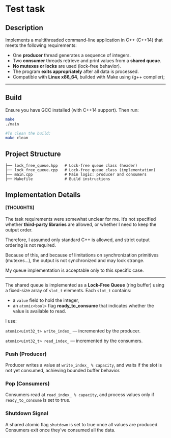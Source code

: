 # Test task

##  Description

Implements a multithreaded command-line application in C++ (C++14) that meets the following requirements:

- One **producer** thread generates a sequence of integers.
- Two **consumer** threads retrieve and print values from a **shared queue**.
- **No mutexes or locks** are used (lock-free behavior).
- The program **exits appropriately** after all data is processed.
- Compatible with **Linux x86_64**, builded with Make using (g++ compiler);

---

## Build

Ensure you have GCC installed (with C++14 support). Then run:
```bash
make
./main
```
```bash
#To clean the build:
make clean
```

## Project Structure
```
├── lock_free_queue.hpp   # Lock-free queue class (header)
├── lock_free_queue.cpp   # Lock-free queue class (implementation)
├── main.cpp              # Main logic: producer and consumers
├── Makefile              # Build instructions
```

## Implementation Details
####  [THOUGHTS]

The task requirements were somewhat unclear for me. It’s not specified whether **third-party libraries** are allowed, or whether I need to keep the output order.

Therefore, I assumed only standard C++ is allowed, and strict output ordering is not required.

Because of this, and because of limitations on synchronization primitives (mutexes...), the output is not synchronized and may look strange.

My queue implementation is acceptable only to this specific case.

---
The shared queue is implemented as a **Lock-Free Queue** (ring buffer) using a fixed-size array of ```slot_t``` elements. Each ```slot_t``` contains:
- a ```value``` field to hold the integer,
- an ```atomic<bool>``` flag **ready_to_consume** that indicates whether the value is available to read.

I use:

```atomic<uint32_t> write_index_``` — incremented by the producer.

```atomic<uint32_t> read_index_``` — incremented by the consumers.

### Push (Producer)
Producer writes a value at ```write_index_ % capacity```, and waits if the slot is not yet consumed, achieving bounded buffer behavior.

### Pop (Consumers)
Consumers read at ```read_index_ % capacity```, and process values only if ```ready_to_consume``` is set to true.

### Shutdown Signal
A shared atomic flag ```shutdown``` is set to true once all values are produced. Consumers exit once they’ve consumed all the data.